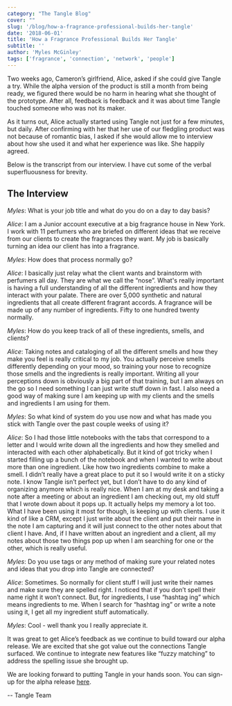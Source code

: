 ```yaml
---
category: "The Tangle Blog"
cover: ""
slug: '/blog/how-a-fragrance-professional-builds-her-tangle'
date: '2018-06-01'
title: 'How a Fragrance Professional Builds Her Tangle'
subtitle: ''
author: 'Myles McGinley'
tags: ['fragrance', 'connection', 'network', 'people']
---
```


Two weeks ago, Cameron’s girlfriend, Alice, asked if she could give Tangle a try. While the alpha version of the product is still a month from being ready, we figured there would be no harm in hearing what she thought of the prototype. After all, feedback is feedback and it was about time Tangle touched someone who was not its maker.

As it turns out, Alice actually started using Tangle not just for a few minutes, but daily. After confirming with her that her use of our fledgling product was not because of romantic bias, I asked if she would allow me to interview about how she used it and what her experience was like. She happily agreed.

Below is the transcript from our interview. I have cut some of the verbal superfluousness for brevity.

## The Interview

_Myles_: What is your job title and what do you do on a day to day basis?

_Alice_: I am a Junior account executive at a big fragrance house in New York. I work with 11 perfumers who are briefed on different ideas that we receive from our clients to create the fragrances they want. My job is basically turning an idea our client has into a fragrance.

_Myles_: How does that process normally go?

_Alice_: I basically just relay what the client wants and brainstorm with perfumers all day. They are what we call the “nose”. What's really important is having a full understanding of all the different ingredients and how they interact with your palate. There are over 5,000 synthetic and natural ingredients that all create different fragrant accords. A fragrance will be made up of any number of ingredients. Fifty to one hundred twenty normally.

_Myles_: How do you keep track of all of these ingredients, smells, and clients?

_Alice_: Taking notes and cataloging of all the different smells and how they make you feel is really critical to my job. You actually perceive smells differently depending on your mood, so training your nose to recognize those smells and the ingredients is really important. Writing all your perceptions down is obviously a big part of that training, but I am always on the go so I need something I can just write stuff down in fast. I also need a good way of making sure I am keeping up with my clients and the smells and ingredients I am using for them.

_Myles_: So what kind of system do you use now and what has made you stick with Tangle over the past couple weeks of using it?

_Alice_: So I had those little notebooks with the tabs that correspond to a letter and I would write down all the ingredients and how they smelled and interacted with each other alphabetically. But it kind of got tricky when I started filling up a bunch of the notebook and when I wanted to write about more than one ingredient. Like how two ingredients combine to make a smell. I didn’t really have a great place to put it so I would write it on a sticky note. I know Tangle isn’t perfect yet, but I don’t have to do any kind of organizing anymore which is really nice. When I am at my desk and taking a note after a meeting or about an ingredient I am checking out, my old stuff that I wrote down about it pops up. It actually helps my memory a lot too. What I have been using it most for though, is keeping up with clients. I use it kind of like a CRM, except I just write about the client and put their name in the note I am capturing and it will just connect to the other notes about that client I have. And, if I have written about an ingredient and a client, all my notes about those two things pop up when I am searching for one or the other, which is really useful.

_Myles_: Do you use tags or any method of making sure your related notes and ideas that you drop into Tangle are connected?

_Alice_: Sometimes. So normally for client stuff I will just write their names and make sure they are spelled right. I noticed that if you don’t spell their name right it won’t connect. But, for ingredients, I use “hashtag ing” which means ingredients to me. When I search for “hashtag ing” or write a note using it, I get all my ingredient stuff automatically.

_Myles_: Cool - well thank you I really appreciate it.

It was great to get Alice’s feedback as we continue to build toward our alpha release. We are excited that she got value out the connections Tangle surfaced. We continue to integrate new features like “fuzzy matching” to address the spelling issue she brought up.

We are looking forward to putting Tangle in your hands soon. You can sign-up for the alpha release [here](https://ventures.us17.list-manage.com/subscribe?u=710569ad280cf37e55faa0612&id=1f711ff76c).

-- Tangle Team
